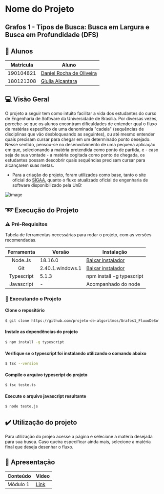 # Nome do Projeto

## Grafos 1 - Tipos de Busca: Busca em Largura e Busca em Profundidade (DFS)

## 👥 Alunos

| Matrícula | Aluno                                                      |
| --------- | ---------------------------------------------------------- |
| 190104821	| [Daniel Rocha de Oliveira](https://github.com/DanRocha18)  |
| 180121308 | [Giulia Alcantara](https://github.com/alcantaragiubs)      |
 
 ##  💻 Visão Geral

<p> O projeto a seguir tem como intuito facilitar a vida dos estudantes do curso de Engenharia de Software da Universidade de Brasília. Por diversas vezes, percebe-se que os alunos encontram dificuldades de entender qual o fluxo de matérias específico de uma denominada "cadeia" (sequências de disciplinas que vão desbloqueando as seguintes), ou até mesmo entender quais precisam cursar para chegar em um determinado ponto desejado. Nesse sentido, pensou-se no desenvolvimento de uma pequena aplicação em que, selecionando a matéria pretendida como ponto de partida, e - caso seja de sua vontade - a matéria cogitada como ponto de chegada, os estudantes possam descobrir quais sequências precisam cursar para alcançarem suas metas. </p>

- Para a criação do projeto, foram utilizados como base, tanto o site oficial do  [SIGAA](https://sigaa.unb.br/sigaa/graduacao/componente/lista.jsf), quanto o fluxo atualizado oficial de engenharia de software disponibilizado pela UnB:

![image](https://github.com/projeto-de-algoritmos/Grafos1_FluxoDeSoftware/assets/54143767/bfb9e0ac-59bf-469d-b762-22ccf1d7f2c4)


## ➿ Execução do Projeto

### ⚠️ Pré-Requisitos 

Tabela de ferramentas necessárias para rodar o projeto, com as versões recomendadas.

| Ferramenta | Versão | Instalação |
| :-------: | ----------- | -------------------------------------------------------- |
| Node.Js | 18.16.0 | [Baixar instalador](https://nodejs.org/) |
| Git | 2.40.1.windows.1 | [Baixar instalador](https://git-scm.com/) |
| Typescript | 5.1.3 | npm install -g typescript |
| Javascript | - | Acompanhado do node |


### 🔂 Executando o Projeto

#### Clone o repositório

```bash 
$ git clone https://github.com/projeto-de-algoritmos/Grafos1_FluxoDeSoftware.git
```

#### Instale as dependências do projeto

```bash 
$ npm install -g typescript
```

#### Verifique se o typescript foi instalando utilizando o comando abaixo

```bash 
$ tsc --version
```

#### Compile o arquivo typescript do projeto 

```bash 
$ tsc teste.ts
```
#### Execute o arquivo javascript resultante 

```bash 
$ node teste.js
```

## ✔️ Utilização do projeto
Para utilização do projeo acesse a página e selecione a matéria desejada para sua busca. Caso queira especificar ainda mais, selecione a matéria final que deseja desenhar o fluxo.

## 🔗 Apresentação

  | Conteúdo | Vídeo                                                                                         |
  | -------- | --------------------------------------------------------------------------------------------- |
  | Módulo 1 | [Link]()                                                          |
 

  
